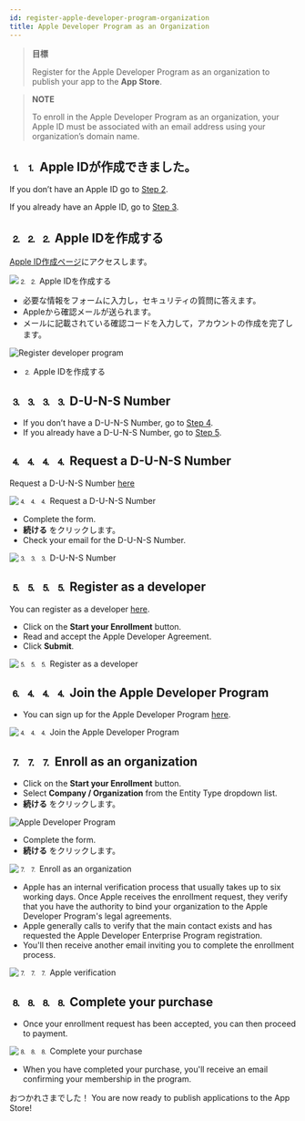 ```yaml
---
id: register-apple-developer-program-organization
title: Apple Developer Program as an Organization
---
```


> **目標**
> 
> Register for the Apple Developer Program as an organization to publish your app to the **App Store**.

> **NOTE**
> 
> To enroll in the Apple Developer Program as an organization, your Apple ID must be associated with an email address using your organization’s domain name.


## ⒈ ⒈ Apple IDが作成できました。

If you don’t have an Apple ID go to [Step 2](#step-2-create-your-apple-id).

If you already have an Apple ID, go to [Step 3](#step-3-d-u-n-s-number).


## ⒉ ⒉ ⒉ Apple IDを作成する

[Apple ID作成ページ](https://appleid.apple.com/)にアクセスします。

![⒉ ⒉ Apple IDを作成する](img/Apple-ID-Creation-Page-4D-for-iOS.png)

* 必要な情報をフォームに入力し，セキュリティの質問に答えます。
* Appleから確認メールが送られます。
* メールに記載されている確認コードを入力して，アカウントの作成を完了します。

![Register developer program](img/Register-developer-program-4D-for-iOS.png)

* ⒉ Apple IDを作成する

## ⒊ ⒊ ⒊ ⒊ D-U-N-S Number

* If you don’t have a D-U-N-S Number, go to [Step 4](#step-4-request-a-d-u-n-s-number).
* If you already have a D-U-N-S Number, go to [Step 5](#step-5-register-as-a-developer).

## ⒋ ⒋ ⒋ ⒋ Request a D-U-N-S Number

Request a D-U-N-S Number [here](https://developer.apple.com/enroll/duns-lookup/#/search)

![⒋ ⒋ ⒋ Request a D-U-N-S Number](img/DUNS-Number-Organization-4D-for-iOS.png)

* Complete the form.
* **続ける** をクリックします。
* Check your email for the D-U-N-S Number.

![⒊ ⒊ ⒊ D-U-N-S Number](img/DUNS-Number-Apple-Mail_4D-for-iOS.png)

## ⒌ ⒌ ⒌ ⒌ Register as a developer

You can register as a developer [here](https://developer.apple.com/programs/enterprise/enroll/).

* Click on the **Start your Enrollment** button.
* Read and accept the Apple Developer Agreement.
* Click **Submit**.

![⒌ ⒌ ⒌ Register as a developer](img/Register-developer-4D-for-iOS.png)

## ⒍ ⒋ ⒋ ⒋ Join the Apple Developer Program

* You can sign up for the Apple Developer Program [here](https://developer.apple.com/enroll/enterprise/).

![⒋ ⒋ ⒋ Join the Apple Developer Program](img/Join-Apple-Developer-Program-individuals-4D-for-iOS.png)

## ⒎ ⒎ ⒎ Enroll as an organization

* Click on the **Start your Enrollment** button.
* Select **Company / Organization** from the Entity Type dropdown list.
* **続ける** をクリックします。

![Apple Developer Program](img/Apple-Developer-Program-Organizations-4D-for-iOS.png)

* Complete the form.
* **続ける** をクリックします。

![⒎ ⒎ Enroll as an organization](img/Apple-Developer-Program-Enrollment-Organizations-4D-for-iOS.png)

* Apple has an internal verification process that usually takes up to six working days. Once Apple receives the enrollment request, they verify that you have the authority to bind your organization to the Apple Developer Program's legal agreements.
* Apple generally calls to verify that the main contact exists and has requested the Apple Developer Enterprise Program registration.
* You'll then receive another email inviting you to complete the enrollment process.

![⒎ ⒎ ⒎ Apple verification](img/Confirmation-email-Organisations-4D-for-iOS.png)

## ⒏ ⒏ ⒏ ⒏ Complete your purchase

* Once your enrollment request has been accepted, you can then proceed to payment.

![⒏ ⒏ ⒏ Complete your purchase](img/Complete-Purchase-Apple-Developer-Program-4D-for-iOS.png)

* When you have completed your purchase, you'll receive an email confirming your membership in the program.

おつかれさまでした！ You are now ready to publish applications to the App Store!